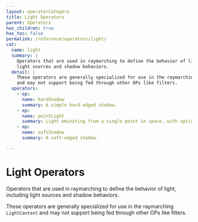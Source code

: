 ```yaml
---
layout: operatorCategory
title: Light Operators
parent: Operators
has_children: true
has_toc: false
permalink: /reference/operators/light/
cat:
  name: light
  summary: |
    Operators that are used in raymarching to define the behavior of light, including
    light sources and shadow behaviors.
  detail: |
    These operators are generally specialized for use in the raymarching `LightContext`
    and may not support being fed through other OPs like filters.
  operators:
    - op:
      name: hardShadow
      summary: A simple hard-edged shadow.
    - op:
      name: pointLight
      summary: Light eminating from a single point in space, with optional distance attentuation.
    - op:
      name: softShadow
      summary: A soft-edged shadow.

---
```


# Light Operators

Operators that are used in raymarching to define the behavior of light, including
light sources and shadow behaviors.

These operators are generally specialized for use in the raymarching `LightContext`
and may not support being fed through other OPs like filters.

